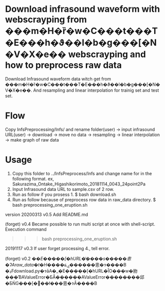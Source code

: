 Download infrasound waveform with webscrayping from ���m�H�ȑ�w�C���t���T�E���h�ϑ��l�b�g���[�N�V�X�e�� webscrayping and how to preprocess raw data
====

Download Infrasound waveform data witch get from ���m�H�ȑ�w�C���t���T�E���h�ϑ��l�b�g���[�N�V�X�e��.
And resampling and linear interpolation for trainig set and test set.

Flow
====
Copy InfsPreprocessing/Infs/ and rename folder(user) -> input infrasound URL(user) -> download
-> move no data -> resampling -> linear interpolation -> make graph of raw data

Usage
====
1. Copy this folder to ../InfsPreprocess/Infs and change name for in the following format.
ex, Sakurazima_Ontake_Higashikorimoto_20181114_0043_24point2Pa
2. Input Infrasound data URL to sample.csv of 2 row.
3. Run as follow if you prosess 1. 
$ bash download.sh
4. Run as follow because of preprocess row data in raw_data directory.
$ bash preprocessing_one_eruption.sh

version
20200313 v0.5
Add README.md

(forget) v0.4
Became possible to run multi script at once with shell-script.
Execution command

>>>bash preprocessing_one_eruption.sh

20191117 v0.3
If user forget processing 4., tell error.

(forget) v0.2
�_�E�����[�hURL�݂̂����s�����悤�ɁAraw_data�t�H���_�ɕۑ������悤�ɂ����B
�ڍׁFdownload.py�ɂāA�_�E�����[�hURL�ȊO���w�肳���ƁAValueError�ƂȂ������AValueError��������邱�ƂŃG���[�𖳎��ł���悤�ɂȂ����B



